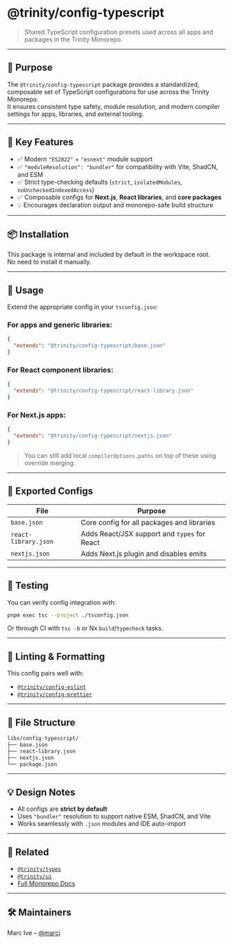 # @trinity/config-typescript

> Shared TypeScript configuration presets used across all apps and packages in the Trinity Monorepo.

---

## 🧠 Purpose

The `@trinity/config-typescript` package provides a standardized, composable set of TypeScript configurations for use across the Trinity Monorepo.  
It ensures consistent type safety, module resolution, and modern compiler settings for apps, libraries, and external tooling.

---

## 🧱 Key Features

- ✅ Modern `"ES2022"` + `"esnext"` module support
- ✅ `"moduleResolution": "bundler"` for compatibility with Vite, ShadCN, and ESM
- ✅ Strict type-checking defaults (`strict`, `isolatedModules`, `noUncheckedIndexedAccess`)
- ✅ Composable configs for **Next.js**, **React libraries**, and **core packages**
- 💡 Encourages declaration output and monorepo-safe build structure

---

## 📦 Installation

This package is internal and included by default in the workspace root.  
No need to install it manually.

---

## 🔧 Usage

Extend the appropriate config in your `tsconfig.json`:

### For apps and generic libraries:

```json
{
  "extends": "@trinity/config-typescript/base.json"
}
```

### For React component libraries:

```json
{
  "extends": "@trinity/config-typescript/react-library.json"
}
```

### For Next.js apps:

```json
{
  "extends": "@trinity/config-typescript/nextjs.json"
}
```

> You can still add local `compilerOptions.paths` on top of these using override merging.

---

## 🔎 Exported Configs

| File                  | Purpose                                      |
|-----------------------|----------------------------------------------|
| `base.json`           | Core config for all packages and libraries   |
| `react-library.json`  | Adds React/JSX support and `types` for React |
| `nextjs.json`         | Adds Next.js plugin and disables emits       |

---

## 🧪 Testing

You can verify config integration with:

```bash
pnpm exec tsc --project ./tsconfig.json
```

Or through CI with `tsc -b` or Nx `build`/`typecheck` tasks.

---

## 🧼 Linting & Formatting

This config pairs well with:

- [`@trinity/config-eslint`](../config-eslint)
- [`@trinity/config-prettier`](../config-prettier)

---

## 📁 File Structure

```txt
libs/config-typescript/
├── base.json
├── react-library.json
├── nextjs.json
└── package.json
```

---

## 💡 Design Notes

- All configs are **strict by default**
- Uses `"bundler"` resolution to support native ESM, ShadCN, and Vite
- Works seamlessly with `.json` modules and IDE auto-import

---

## 🔗 Related

- [`@trinity/types`](../types)
- [`@trinity/ui`](../ui)
- [Full Monorepo Docs](../../README.md)

---

## 🛠 Maintainers

Marc Ive – [@marci](mailto:marci@mannys.co.za)

